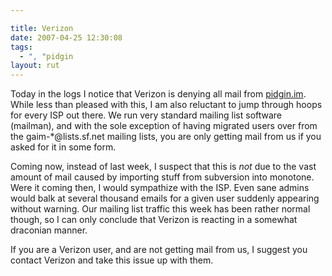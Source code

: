 ```yaml
---

title: Verizon
date: 2007-04-25 12:30:08
tags:
  - ", "pidgin
layout: rut
---
```


Today in the logs I notice that Verizon is denying all mail from [pidgin.im](http://pidgin.im).  While less than pleased with this, I am also reluctant to jump through hoops for every ISP out there.  We run very standard mailing list software (mailman), and with the sole exception of having migrated users over from the gaim-*@lists.sf.net mailing lists, you are only getting mail from us if you asked for it in some form.

Coming now, instead of last week, I suspect that this is *not* due to the vast amount of mail caused by importing stuff from subversion into monotone.  Were it coming then, I would sympathize with the ISP.  Even sane admins would balk at several thousand emails for a given user suddenly appearing without warning.  Our mailing list traffic this week has been rather normal though, so I can only conclude that Verizon is reacting in a somewhat draconian manner.

If you are a Verizon user, and are not getting mail from us, I suggest you contact Verizon and take this issue up with them.

